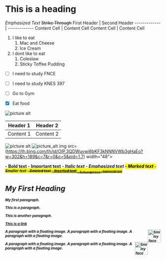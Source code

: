# This is a heading
_Emphasized Text_
~~Strike Through~~
First Header  | Second Header
------------- | -------------
Content Cell  | Content Cell
Content Cell  | Content Cell
1. I like to eat
    1. Mac and Cheese
    2. Ice Cream
2.  I dont like to eat
    1. Coleslaw
    2. Sticky Toffee Pudding
  - [ ] I need to study FNCE
  - [ ] I need to study KNES 397
  - [ ] Go to Gym
  - [x] Eat food





![picture alt](http://via.placeholder.com/200x150 "Title is optional")


Header 1                         |    Header 2
---------------------------------|-----------------------------------
Content 1                        | Content 2
![picture alt](http://via.placeholder.com/200x150 "Title is optional") 
![picture_alt](https://th.bing.com/th/id/OIP.3QDWuvwi6bKF3kNNNVWb3gHaEo?w=302&h=189&c=7&r=0&o=5&pid=1.7)
img src= (https://th.bing.com/th/id/OIP.3QDWuvwi6bKF3kNNNVWb3gHaEo?w=302&h=189&c=7&r=0&o=5&pid=1.7) width="48">


<b> - Bold text
<strong> - Important text
<i> - Italic text
<em> - Emphasized text
<mark> - Marked text
<small> - Smaller text
<del> - Deleted text
<ins> - Inserted text
<sub> - Subscript text
<sup> - Superscript text


<!DOCTYPE html>
<html>
<body>

<h1>My First Heading</h1>

<p>My first paragraph.</p>

</body>
</html>

<p> This is a paragraph.</p>
<p>This is another paragraph.</p>
<a href="https://www.w3schools.com">This is a link</a>

<p>
<img src="smiley.gif" alt="Smiley face" style="float:right;width:42px;height:42px;">
A paragraph with a floating image. A paragraph with a floating image. A paragraph with a floating image.
</p>

<p>
<img src="smiley.gif" alt="Smiley face" style="float:right;width:42px;height:42px;">
A paragraph with a floating image. A paragraph with a floating image. A paragraph with a floating image.
</p>
